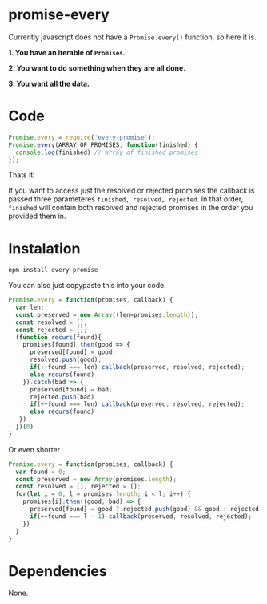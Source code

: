 # promise-every
Currently javascript does not have a `Promise.every()` function, so here it is.

**1. You have an iterable of **`Promises`**.**

**2. You want to do something when they are all done.**

**3. You want all the data.**

# Code

```javascript
Promise.every = require('every-promise');
Promise.every(ARRAY_OF_PROMISES, function(finished) {
  console.log(finished) // array of finished promises
});
```
Thats it!

If you want to access just the resolved or rejected promises the callback is passed three parameteres `finished, resolved, rejected`.
In that order, `finished` will contain both resolved and rejected promises in the order you provided them in.

# Instalation

```bash
npm install every-promise
```

You can also just copypaste this into your code:

```javascript
Promise.every = function(promises, callback) {
  var len;
  const preserved = new Array((len=promises.length));
  const resolved = [];
  const rejected = [];
  (function recurs(found){
    promises[found].then(good => {
      preserved[found] = good;
      resolved.push(good);
      if(++found === len) callback(preserved, resolved, rejected);
      else recurs(found)
    }).catch(bad => {
      preserved[found] = bad;
      rejected.push(bad)
      if(++found === len) callback(preserved, resolved, rejected);
      else recurs(found)
   })
  })(0)
}
```

Or even shorter

```javascript
Promise.every = function(promises, callback) {
  var found = 0;
  const preserved = new Array(promises.length);
  const resolved = [], rejected = [];
  for(let i = 0, l = promises.length; i < l; i++) {
    promises[i].then((good, bad) => {
      preserved[found] = good ? rejected.push(good) && good : rejected.push(bad) && bad;
      if(++found === l - 1) callback(preserved, resolved, rejected);
    })
  }
}
```

# Dependencies

None.
